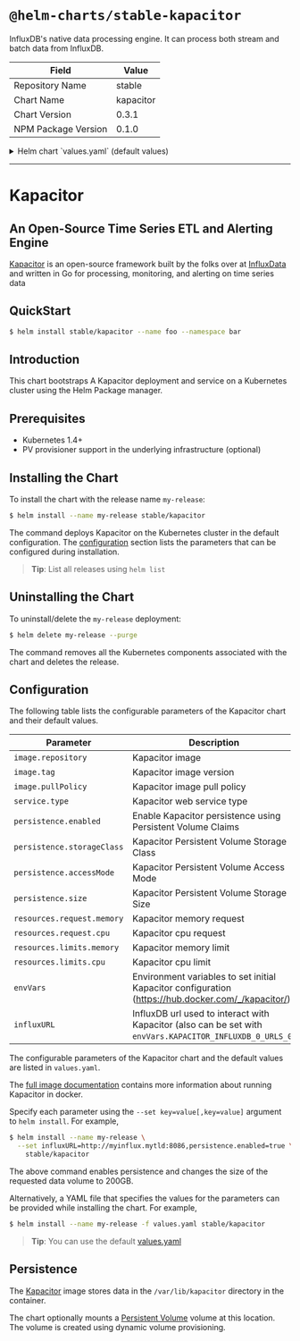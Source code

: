 # `@helm-charts/stable-kapacitor`

InfluxDB's native data processing engine. It can process both stream and batch data from InfluxDB.

| Field               | Value     |
| ------------------- | --------- |
| Repository Name     | stable    |
| Chart Name          | kapacitor |
| Chart Version       | 0.3.1     |
| NPM Package Version | 0.1.0     |

<details>

<summary>Helm chart `values.yaml` (default values)</summary>

```yaml
## influxdb image version
## ref: https://hub.docker.com/r/library/influxdb/tags/
##
image:
  repository: 'kapacitor'
  tag: '1.2'
  pullPolicy: 'IfNotPresent'

## Specify a service type, defaults to NodePort
## ref: http://kubernetes.io/docs/user-guide/services/
##
service:
  type: ClusterIP

## Persist data to a persistent volume
## ref: http://kubernetes.io/docs/user-guide/persistent-volumes/
##
persistence:
  enabled: false
  ## kapacitor data Persistent Volume Storage Class
  ## If defined, storageClassName: <storageClass>
  ## If set to "-", storageClassName: "", which disables dynamic provisioning
  ## If undefined (the default) or set to null, no storageClassName spec is
  ##   set, choosing the default provisioner.  (gp2 on AWS, standard on
  ##   GKE, AWS & OpenStack)
  ##
  # storageClass: "-"
  accessMode: ReadWriteOnce
  size: 8Gi

## Configure resource requests and limits
## ref: http://kubernetes.io/docs/user-guide/compute-resources/
##
resources:
  requests:
    memory: 256Mi
    cpu: 0.1
  limits:
    memory: 2Gi
    cpu: 2
## Set the environment variables for kapacitor (or anything else you want to use)
## ref: https://hub.docker.com/_/kapacitor/
##
# Examples below
#
# envVars:
#   KAPACITOR_SLACK_ENABLED: true
#   KAPACITOR_SLACK_URL: "http://slack.com/xxxxx/xxxxx/xxxx/xxxxxxx"
#
# or, at your terminal, with
#
# helm install --name kapacitor-rls --set influxURL=http://influxurl.com,envVars.KAPACITOR_SLACK_ENABLED=true,envVars.KAPACITOR_SLACK_URL="http://slack.com/xxxxx/xxxxx/xxxx/xxxxxxx" stable/kapacitor

## Set the URL of InfluxDB instance to create subscription on
## ref: https://docs.influxdata.com/kapacitor/v1.1/introduction/getting_started/
##
# influxURL: http://influxdb-influxdb.tick:8086
```

</details>

---

# Kapacitor

## An Open-Source Time Series ETL and Alerting Engine

[Kapacitor](https://github.com/influxdata/kapacitor) is an open-source framework built by the folks over at [InfluxData](https://influxdata.com) and written in Go for processing, monitoring, and alerting on time series data

## QuickStart

```bash
$ helm install stable/kapacitor --name foo --namespace bar
```

## Introduction

This chart bootstraps A Kapacitor deployment and service on a Kubernetes cluster using the Helm Package manager.

## Prerequisites

- Kubernetes 1.4+
- PV provisioner support in the underlying infrastructure (optional)

## Installing the Chart

To install the chart with the release name `my-release`:

```bash
$ helm install --name my-release stable/kapacitor
```

The command deploys Kapacitor on the Kubernetes cluster in the default configuration. The [configuration](#configuration) section lists the parameters that can be configured during installation.

> **Tip**: List all releases using `helm list`

## Uninstalling the Chart

To uninstall/delete the `my-release` deployment:

```bash
$ helm delete my-release --purge
```

The command removes all the Kubernetes components associated with the chart and deletes the release.

## Configuration

The following table lists the configurable parameters of the Kapacitor chart and their default values.

| Parameter                  | Description                                                                                               | Default                              |
| -------------------------- | --------------------------------------------------------------------------------------------------------- | ------------------------------------ |
| `image.repository`         | Kapacitor image                                                                                           | `kapacitor`                          |
| `image.tag`                | Kapacitor image version                                                                                   | `1.2`                                |
| `image.pullPolicy`         | Kapacitor image pull policy                                                                               | `IfNotPresent`                       |
| `service.type`             | Kapacitor web service type                                                                                | `ClusterIP`                          |
| `persistence.enabled`      | Enable Kapacitor persistence using Persistent Volume Claims                                               | `false`                              |
| `persistence.storageClass` | Kapacitor Persistent Volume Storage Class                                                                 | `default`                            |
| `persistence.accessMode`   | Kapacitor Persistent Volume Access Mode                                                                   | `ReadWriteOnce`                      |
| `persistence.size`         | Kapacitor Persistent Volume Storage Size                                                                  | `8Gi`                                |
| `resources.request.memory` | Kapacitor memory request                                                                                  | `256Mi`                              |
| `resources.request.cpu`    | Kapacitor cpu request                                                                                     | `0.1`                                |
| `resources.limits.memory`  | Kapacitor memory limit                                                                                    | `2Gi`                                |
| `resources.limits.cpu`     | Kapacitor cpu limit                                                                                       | `2`                                  |
| `envVars`                  | Environment variables to set initial Kapacitor configuration (https://hub.docker.com/_/kapacitor/)        | `{}`                                 |
| `influxURL`                | InfluxDB url used to interact with Kapacitor (also can be set with `envVars.KAPACITOR_INFLUXDB_0_URLS_0`) | `http://influxdb-influxdb.tick:8086` |

The configurable parameters of the Kapacitor chart and the default values are listed in `values.yaml`.

The [full image documentation](https://hub.docker.com/_/kapacitor/) contains more information about running Kapacitor in docker.

Specify each parameter using the `--set key=value[,key=value]` argument to `helm install`. For example,

```bash
$ helm install --name my-release \
  --set influxURL=http://myinflux.mytld:8086,persistence.enabled=true \
    stable/kapacitor
```

The above command enables persistence and changes the size of the requested data volume to 200GB.

Alternatively, a YAML file that specifies the values for the parameters can be provided while installing the chart. For example,

```bash
$ helm install --name my-release -f values.yaml stable/kapacitor
```

> **Tip**: You can use the default [values.yaml](values.yaml)

## Persistence

The [Kapacitor](https://hub.docker.com/_/kapacitor/) image stores data in the `/var/lib/kapacitor` directory in the container.

The chart optionally mounts a [Persistent Volume](http://kubernetes.io/docs/user-guide/persistent-volumes/) volume at this location. The volume is created using dynamic volume provisioning.
